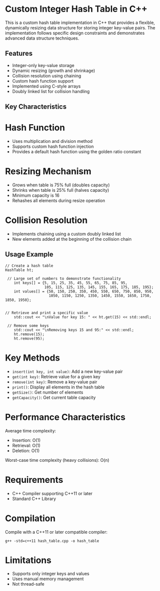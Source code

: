 # Custom Integer Hash Table in C++
This is a custom hash table implementation in C++ that provides a flexible, dynamically resizing data structure for storing integer key-value pairs. The implementation follows specific design constraints and demonstrates advanced data structure techniques.
## Features
  * Integer-only key-value storage
  * Dynamic resizing (growth and shrinkage)
  * Collision resolution using chaining
  * Custom hash function support
  * Implemented using C-style arrays
  * Doubly linked list for collision handling

## Key Characteristics
# Hash Function
   * Uses multiplication and division method
   * Supports custom hash function injection
   * Provides a default hash function using the golden ratio constant

# Resizing Mechanism

* Grows when table is 75% full (doubles capacity)
* Shrinks when table is 25% full (halves capacity)
* Minimum capacity is 16
* Rehashes all elements during resize operation
# Collision Resolution
  * Implements chaining using a custom doubly linked list
  * New elements added at the beginning of the collision chain

## Usage Example
```
// Create a hash table
HashTable ht;

 // Large set of numbers to demonstrate functionality
    int keys[] = {5, 15, 25, 35, 45, 55, 65, 75, 85, 95, 
                  105, 115, 125, 135, 145, 155, 165, 175, 185, 195};
    int values[] = {50, 150, 250, 350, 450, 550, 650, 750, 850, 950,
                    1050, 1150, 1250, 1350, 1450, 1550, 1650, 1750, 1850, 1950};


// Retrieve and print a specific value
    std::cout << "\nValue for key 15: " << ht.get(15) << std::endl;

 // Remove some keys
    std::cout << "\nRemoving keys 15 and 95:" << std::endl;
    ht.remove(15);
    ht.remove(95);
```

# Key Methods

* ```insert(int key, int value)```: Add a new key-value pair
* ```get(int key)```: Retrieve value for a given key
* ```remove(int key)```: Remove a key-value pair
* ```print()```: Display all elements in the hash table
* ```getSize()```: Get number of elements
* ```getCapacity()```: Get current table capacity
# Performance Characteristics

Average time complexity:

* Insertion: O(1)
* Retrieval: O(1)
* Deletion: O(1)


Worst-case time complexity (heavy collisions): O(n)

# Requirements

  * C++ Compiler supporting C++11 or later
  * Standard C++ Library

# Compilation
Compile with a C++11 or later compatible compiler:
```
g++ -std=c++11 hash_table.cpp -o hash_table
```
# Limitations

* Supports only integer keys and values
* Uses manual memory management
* Not thread-safe

